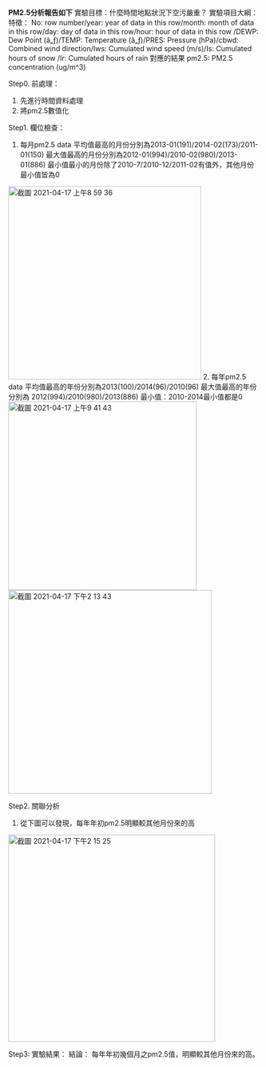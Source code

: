 **PM2.5分析報告如下**
實驗目標：什麼時間地點狀況下空污嚴重？
實驗項目大綱：
特徵： No: row number/year: year of data in this row/month: month of data in this row/day: day of data in this row/hour: hour of data in this row
/DEWP: Dew Point (â„ƒ)/TEMP: Temperature (â„ƒ)/PRES: Pressure (hPa)/cbwd: Combined wind direction/Iws: Cumulated wind speed (m/s)/Is: Cumulated hours of snow
/Ir: Cumulated hours of rain
對應的結果 pm2.5: PM2.5 concentration (ug/m^3)

Step0.
  前處理：
  1. 先進行時間資料處理
  2. 將pm2.5數值化

Step1. 欄位檢查：
  1. 每月pm2.5 data
  平均值最高的月份分別為2013-01(191)/2014-02(173)/2011-01(150)
  最大值最高的月份分別為2012-01(994)/2010-02(980)/2013-01(886)
  最小值最小的月份除了2010-7/2010-12/2011-02有值外，其他月份最小值皆為0
  <img width="386" alt="截圖 2021-04-17 上午8 59 36" src="https://user-images.githubusercontent.com/66631188/115097191-4695e100-9f5b-11eb-80cb-f55c2c562b63.png">
  2. 每年pm2.5 data
  平均值最高的年份分別為2013(100)/2014(96)/2010(96)
  最大值最高的年份分別為 2012(994)/2010(980)/2013(886)
  最小值：2010-2014最小值都是0
  <img width="377" alt="截圖 2021-04-17 上午9 41 43" src="https://user-images.githubusercontent.com/66631188/115098190-2537f380-9f61-11eb-82bd-9f1c46c26c2a.png">
  <img width="407" alt="截圖 2021-04-17 下午2 13 43" src="https://user-images.githubusercontent.com/66631188/115103793-309e1580-9f87-11eb-9821-9a7be7870ed6.png">

Step2. 關聯分析
  1. 從下圖可以發現，每年年初pm2.5明顯較其他月份來的高
  <img width="414" alt="截圖 2021-04-17 下午2 15 25" src="https://user-images.githubusercontent.com/66631188/115103822-6511d180-9f87-11eb-9f16-19b967aa19e1.png">

Step3: 實驗結果：
結論： 每年年初幾個月之pm2.5值，明顯較其他月份來的高。
